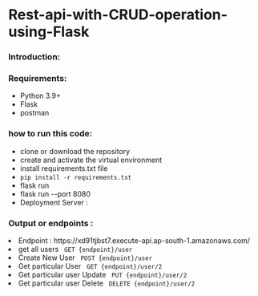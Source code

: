 # Rest-api-with-CRUD-operation-using-Flask
<h3>Introduction:</h3>

<h3>Requirements:</h3>
<ul>
	<li>Python 3.9+</li>
	<li>Flask</li>
	<li>postman</li>
</ul>

<h3>how to run this code:</h3>
<ul>
	<li>clone or download the repository</li>
	<li>create and activate the virtual environment</li>
	<li>install requirements.txt file</li>
	<li><code>pip install -r requirements.txt</code></li>
	<li>flask run </li>
	<li>flask run --port 8080</li>
<li>Deployment Server : </li>
</ul>

<h3>Output or endpoints :</h3>
<li>Endpoint : https://xd91tjbst7.execute-api.ap-south-1.amazonaws.com/</li>
<li>get all users <code> GET {endpoint}/user</code></li>
<li>Create New User <code> POST {endpoint}/user</code></li>
<li>Get particular User <code> GET {endpoint}/user/<id>2</code></li>
<li>Get particular user Update <code> PUT {endpoint}/user/<id>2</code></li>
<li>Get particular user Delete <code> DELETE {endpoint}/user/<id>2</code></li>

